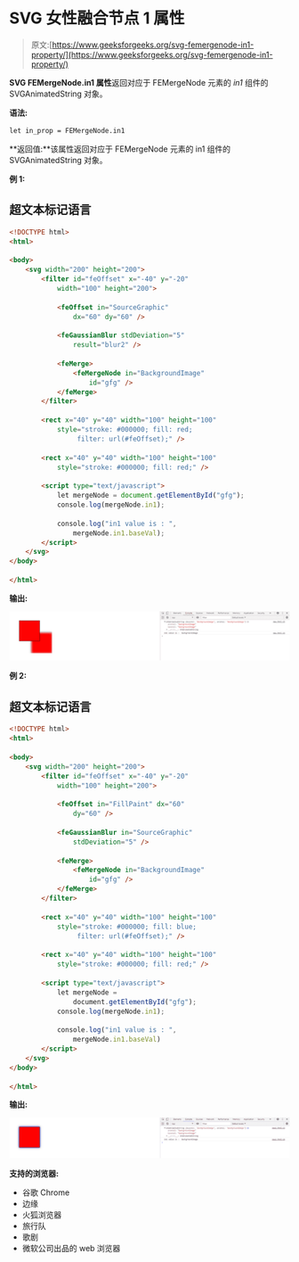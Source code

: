 # SVG 女性融合节点 1 属性

> 原文:[https://www.geeksforgeeks.org/svg-femergenode-in1-property/](https://www.geeksforgeeks.org/svg-femergenode-in1-property/)

**SVG FEMergeNode.in1 属性**返回对应于 FEMergeNode 元素的 *in1* 组件的 SVGAnimatedString 对象。

**语法:**

```html
let in_prop = FEMergeNode.in1
```

**返回值:**该属性返回对应于 FEMergeNode 元素的 in1 组件的 SVGAnimatedString 对象。

**例 1:**

## 超文本标记语言

```html
<!DOCTYPE html>
<html>

<body>
    <svg width="200" height="200">
        <filter id="feOffset" x="-40" y="-20" 
            width="100" height="200">

            <feOffset in="SourceGraphic" 
                dx="60" dy="60" />

            <feGaussianBlur stdDeviation="5" 
                result="blur2" />

            <feMerge>
                <feMergeNode in="BackgroundImage" 
                    id="gfg" />
            </feMerge>
        </filter>

        <rect x="40" y="40" width="100" height="100"
            style="stroke: #000000; fill: red; 
                 filter: url(#feOffset);" />

        <rect x="40" y="40" width="100" height="100"
            style="stroke: #000000; fill: red;" />

        <script type="text/javascript">
            let mergeNode = document.getElementById("gfg");
            console.log(mergeNode.in1);

            console.log("in1 value is : ",
                mergeNode.in1.baseVal);
        </script>
    </svg>
</body>

</html>
```

**输出:**

![](img/d6dfda0d0f3b1b97b90d024643c5775e.png)

**例 2:**

## 超文本标记语言

```html
<!DOCTYPE html>
<html>

<body>
    <svg width="200" height="200">
        <filter id="feOffset" x="-40" y="-20"
            width="100" height="200">

            <feOffset in="FillPaint" dx="60" 
                dy="60" />

            <feGaussianBlur in="SourceGraphic" 
                stdDeviation="5" />

            <feMerge>
                <feMergeNode in="BackgroundImage" 
                    id="gfg" />
            </feMerge>
        </filter>

        <rect x="40" y="40" width="100" height="100"
            style="stroke: #000000; fill: blue; 
                 filter: url(#feOffset);" />

        <rect x="40" y="40" width="100" height="100" 
            style="stroke: #000000; fill: red;" />

        <script type="text/javascript">
            let mergeNode =
                document.getElementById("gfg");
            console.log(mergeNode.in1);

            console.log("in1 value is : ",
                mergeNode.in1.baseVal)
        </script>
    </svg>
</body>

</html>
```

**输出:**

![](img/04e3dddf462c6c25fdc2d06b426d8cba.png)

**支持的浏览器:**

*   谷歌 Chrome
*   边缘
*   火狐浏览器
*   旅行队
*   歌剧
*   微软公司出品的 web 浏览器